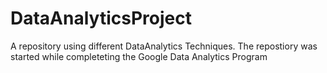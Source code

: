 # DataAnalyticsProject
A repository using different DataAnalytics Techniques. The repostiory was started while completeting the Google Data Analytics Program
